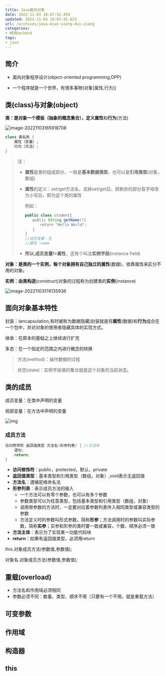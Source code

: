 ```yaml
---
title: Java面向对象 
date: 2022-11-03 18:47:55.459
updated: 2022-11-04 10:03:42.623
url: /archives/java-mian-xiang-dui-xiang
categories: 
- WEBbackend
tags: 
- java
---
```


## 简介

* 面向对象程序设计(object-oriented programming,OPP)

* 一个程序就是一个世界，有很多事物(对象[属性,行为])

## 类(class)与对象(object)

**类：**是对象一个模板（抽象的概念集合），定义**属性**和**行为**(方法)

![image-20221103165918708](https://wrxinyue.oss-cn-hongkong.aliyuncs.com/img/image-20221103165918708.png)

~~~java
class 类名称 {
    属性（变量）;
    行为（方法）;
}
~~~



> 注：
>
> * **属性**是类的组成部分，一般是**基本数据类型**，也可以是**引用类型**(对象，数组)
>
> * **属性**的定义：set/get方法名，去掉set/get后，把剩余的部分首字母改为小写后，即为这个类的属性
>
>   例如：
>
>   ~~~java
>   public class student{
>   　　public String getName(){
>   　　　　return "Hello World";
>   　　}
>   }
>   //成员变量：无
>   //属性：name
>   ~~~
>
> * **所以,成员变量!=属性**，还有个叫法**实例字段**(instance field)



**对象：**是类的一个实例，每个对象拥有自己独立的**属性**(数据)，依靠属性来区分不用的对象。



**实例：**由类**构造**(construct)对象的过程称为创建类的**实例**(instance)

![image-20221103174135936](https://wrxinyue.oss-cn-hongkong.aliyuncs.com/img/image-20221103174135936.png)



## 面向对象基本特性 

封装：(encapsulation,有时被称为数据隐藏)封装就是将**属性**(数据)和**行为**组合在一个包中，并对对象的使用者隐藏具体的实现方式。

继承：在原本的基础之上继续进行扩充

多态：在一个指定的范围之内进行概念的转换

> 方法(method)：操作数据的过程
>
> 状态(state)：实例字段值的集合就是这个对象的当前状态。



## 类的成员

成员变量：在类中声明的变量

局部变量：在方法中声明的变量

![img](https://wrxinyue.oss-cn-hongkong.aliyuncs.com/img/clip_image089.jpg)

### 成员方法

~~~java
访问修饰符 返回值类型 方法名(形参列表) {	//方法体
    语句;
    return;
}
~~~

* **访问修饰符**：public，protected，默认，private
* **返回值类型**：基本类型和引用类型（数组，对象）,void表示无返回值
* **方法名**：遵循驼峰命名法
* **形参列表**：表示成员方法的输入
  * 一个方法可以有零个参数，也可以有多个参数
  * 参数类型可以为任意类型，包括基本类型和引用类型（数组，对象）
  * 调用带参数的方法时，一定要对应着参数列表传入相同类型或兼容类型的参数
  * 方法定义时的参数叫形式参数，简称**形参**；方法调用时的参数叫实际参数，简称**实参**；实参和形参的类时要一致或兼容，个数、顺序必须一致
* **方法主体**：表示为了实现某一功能代码块
* **return**：如果有返回值类型，必须用return

this.对象成员方法(参数值,参数值);

对象名.对象成员方法(参数值,参数值);

## 重载(overload)

* 方法名和作用域必须相同
* 参数必须不同：数量、类型、顺序不用（只要有一个不用，就是重载方法）

## 可变参数

## 作用域

## 构造器

## this

